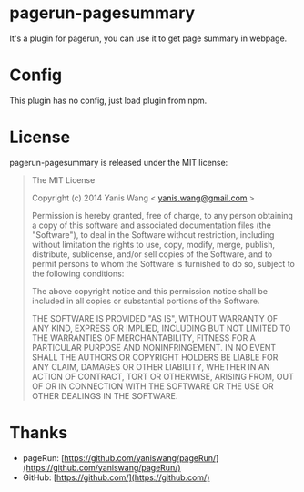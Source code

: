 pagerun-pagesummary
=======================

It's a plugin for pagerun, you can use it to get page summary in webpage.

Config
=======================

This plugin has no config, just load plugin from npm.

License
================

pagerun-pagesummary is released under the MIT license:

> The MIT License
>
> Copyright (c) 2014 Yanis Wang \< yanis.wang@gmail.com \>
>
> Permission is hereby granted, free of charge, to any person obtaining a copy
> of this software and associated documentation files (the "Software"), to deal
> in the Software without restriction, including without limitation the rights
> to use, copy, modify, merge, publish, distribute, sublicense, and/or sell
> copies of the Software, and to permit persons to whom the Software is
> furnished to do so, subject to the following conditions:
>
> The above copyright notice and this permission notice shall be included in
> all copies or substantial portions of the Software.
>
> THE SOFTWARE IS PROVIDED "AS IS", WITHOUT WARRANTY OF ANY KIND, EXPRESS OR
> IMPLIED, INCLUDING BUT NOT LIMITED TO THE WARRANTIES OF MERCHANTABILITY,
> FITNESS FOR A PARTICULAR PURPOSE AND NONINFRINGEMENT. IN NO EVENT SHALL THE
> AUTHORS OR COPYRIGHT HOLDERS BE LIABLE FOR ANY CLAIM, DAMAGES OR OTHER
> LIABILITY, WHETHER IN AN ACTION OF CONTRACT, TORT OR OTHERWISE, ARISING FROM,
> OUT OF OR IN CONNECTION WITH THE SOFTWARE OR THE USE OR OTHER DEALINGS IN
> THE SOFTWARE.

Thanks
================

* pageRun: [https://github.com/yaniswang/pageRun/](https://github.com/yaniswang/pageRun/)
* GitHub: [https://github.com/](https://github.com/)